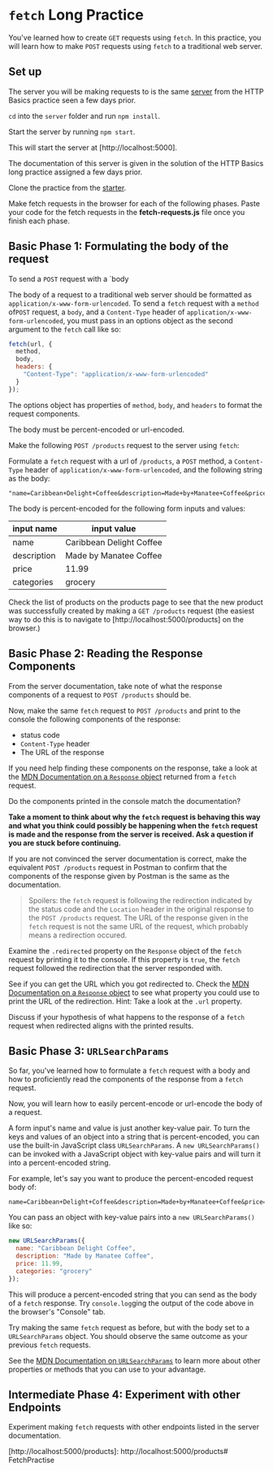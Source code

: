 # `fetch` Long Practice

You've learned how to create `GET` requests using `fetch`. In this practice, you
will learn how to make `POST` requests using `fetch` to a traditional web
server.

## Set up

The server you will be making requests to is the same [server] from the
HTTP Basics practice seen a few days prior.

`cd` into the `server` folder and run `npm install`.

Start the server by running `npm start`.

This will start the server at [http://localhost:5000].

The documentation of this server is given in the solution of the HTTP Basics
long practice assigned a few days prior.

Clone the practice from the [starter].

Make fetch requests in the browser for each of the following phases. Paste your
code for the fetch requests in the __fetch-requests.js__ file once you finish
each phase.

## Basic Phase 1: Formulating the body of the request

To send a `POST` request with a `body

The body of a request to a traditional web server should be formatted as
`application/x-www-form-urlencoded`. To send a `fetch` request with a `method`
of`POST` request, a `body`, and a `Content-Type` header of
`application/x-www-form-urlencoded`, you must pass in an options object as the
second argument to the `fetch` call like so:

```js
fetch(url, {
  method,
  body,
  headers: {
    "Content-Type": "application/x-www-form-urlencoded"
  }
});
```

The options object has properties of `method`, `body`, and `headers` to format
the request components.

The body must be percent-encoded or url-encoded.

Make the following `POST /products` request to the server using `fetch`:

Formulate a `fetch` request with a url of `/products`, a `POST` method, a
`Content-Type` header of `application/x-www-form-urlencoded`, and the following
string as the body:

```plaintext
"name=Caribbean+Delight+Coffee&description=Made+by+Manatee+Coffee&price=11%2E99&categories=grocery"
```

The body is percent-encoded for the following form inputs and values:

| input name  | input value              |
| ----------- | ------------------------ |
| name        | Caribbean Delight Coffee |
| description | Made by Manatee Coffee   |
| price       | 11.99                    |
| categories  | grocery                  |

Check the list of products on the products page to see that the new product
was successfully created by making a `GET /products` request (the easiest way to
do this is to navigate to [http://localhost:5000/products] on the browser.)

## Basic Phase 2: Reading the Response Components

From the server documentation, take note of what the response components of a
request to `POST /products` should be.

Now, make the same `fetch` request to `POST /products` and print to the console
the following components of the response:

- status code
- `Content-Type` header
- The URL of the response

If you need help finding these components on the response, take a look at the
[MDN Documentation on a `Response` object] returned from a `fetch` request.

Do the components printed in the console match the documentation?

**Take a moment to think about why the `fetch` request is behaving this way and
what you think could possibly be happening when the `fetch` request is made
and the response from the server is received. Ask a question if you are stuck
before continuing.**

If you are not convinced the server documentation is correct, make the
equivalent `POST /products` request in Postman to confirm that the components of
the response given by Postman is the same as the documentation.

> Spoilers: the `fetch` request is following the redirection indicated by the
> status code and the `Location` header in the original response to the
> `POST /products` request. The URL of the response given in the `fetch` request
> is not the same URL of the request, which probably means a redirection
> occured.

Examine the `.redirected` property on the `Response` object of the `fetch`
request by printing it to the console. If this property is `true`, the `fetch`
request followed the redirection that the server responded with.

See if you can get the URL which you got redirected to. Check the [MDN
Documentation on a `Response` object] to see what property you could use to
print the URL of the redirection. Hint: Take a look at the `.url`
property.

Discuss if your hypothesis of what happens to the response of a `fetch` request
when redirected aligns with the printed results.

## Basic Phase 3: `URLSearchParams`

So far, you've learned how to formulate a `fetch` request with a body and how to
proficiently read the components of the response from a `fetch` request.

Now, you will learn how to easily percent-encode or url-encode the body of a
request.

A form input's name and value is just another key-value pair. To turn the keys
and values of an object into a string that is percent-encoded, you can use the
built-in JavaScript class `URLSearchParams`. A `new URLSearchParams()` can be
invoked with a JavaScript object with key-value pairs and will turn it into
a percent-encoded string.

For example, let's say you want to produce the percent-encoded request body of:

```plaintext
name=Caribbean+Delight+Coffee&description=Made+by+Manatee+Coffee&price=11%2E99&categories=grocery
```

You can pass an object with key-value pairs into a `new URLSearchParams()` like
so:

```js
new URLSearchParams({
  name: "Caribbean Delight Coffee",
  description: "Made by Manatee Coffee",
  price: 11.99,
  categories: "grocery"
});
```

This will produce a percent-encoded string that you can send as the body of a
`fetch` response. Try `console.log`ging the output of the code above in the
browser's "Console" tab.

Try making the same `fetch` request as before, but with the body set to a
`URLSearchParams` object. You should observe the same outcome as your
previous `fetch` requests.

See the [MDN Documentation on `URLSearchParams`] to learn more about other
properties or methods that you can use to your advantage.

## Intermediate Phase 4: Experiment with other Endpoints

Experiment making `fetch` requests with other endpoints listed in the server
documentation.

[server]: https://github.com/appacademy/practice-for-week-08-http-basics-long-practice
[starter]: https://github.com/appacademy/practice-for-week-08-fetch-long-practice
[MDN Documentation on a `Request` object]: https://developer.mozilla.org/en-US/docs/Web/API/Request
[MDN Documentation on a `Response` object]: https://developer.mozilla.org/en-US/docs/Web/API/Response
[MDN Documentation on `URLSearchParams`]: https://developer.mozilla.org/en-US/docs/Web/API/URLSearchParams
[http://localhost:5000/products]: http://localhost:5000/products# FetchPractise
